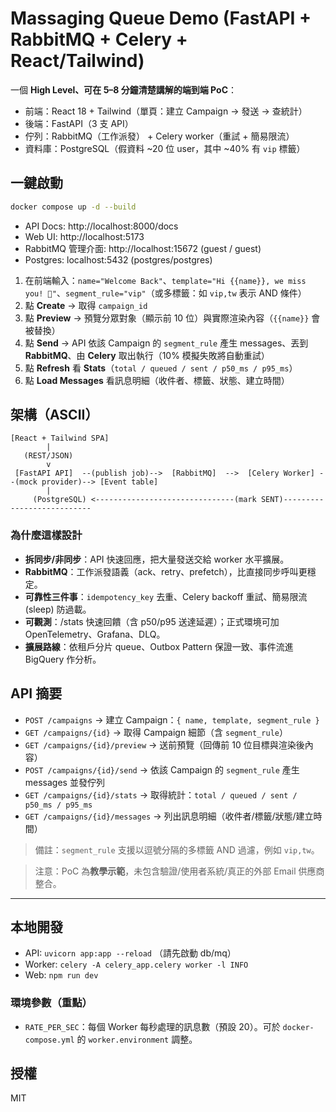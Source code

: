 # Massaging Queue Demo (FastAPI + RabbitMQ + Celery + React/Tailwind)

一個 **High Level、可在 5–8 分鐘清楚講解的端到端 PoC**：
- 前端：React 18 + Tailwind（單頁：建立 Campaign → 發送 → 查統計）
- 後端：FastAPI（3 支 API）
- 佇列：RabbitMQ（工作派發） + Celery worker（重試 + 簡易限流）
- 資料庫：PostgreSQL（假資料 ~20 位 user，其中 ~40% 有 `vip` 標籤）

## 一鍵啟動
```bash
docker compose up -d --build
```

- API Docs: http://localhost:8000/docs
- Web UI: http://localhost:5173
- RabbitMQ 管理介面: http://localhost:15672  (guest / guest)
- Postgres: localhost:5432 (postgres/postgres)


1. 在前端輸入：`name="Welcome Back"`、`template="Hi {{name}}, we miss you! 💌"`、`segment_rule="vip"`（或多標籤：如 `vip,tw` 表示 AND 條件）
2. 點 **Create** → 取得 `campaign_id`
3. 點 **Preview** → 預覽分眾對象（顯示前 10 位）與實際渲染內容（`{{name}}` 會被替換）
4. 點 **Send** → API 依該 Campaign 的 `segment_rule` 產生 messages、丟到 **RabbitMQ**、由 **Celery** 取出執行（10% 模擬失敗將自動重試）
5. 點 **Refresh** 看 **Stats**（`total / queued / sent / p50_ms / p95_ms`）
6. 點 **Load Messages** 看訊息明細（收件者、標籤、狀態、建立時間）

## 架構（ASCII）
```
[React + Tailwind SPA]
        |
   (REST/JSON)
        v
 [FastAPI API]  --(publish job)-->  [RabbitMQ]  -->  [Celery Worker] --(mock provider)--> [Event table]
        |                                                                             
     (PostgreSQL) <-------------------------------(mark SENT)---------------------------
```

### 為什麼這樣設計
- **拆同步/非同步**：API 快速回應，把大量發送交給 worker 水平擴展。
- **RabbitMQ**：工作派發語義（ack、retry、prefetch），比直接同步呼叫更穩定。
- **可靠性三件事**：`idempotency_key` 去重、Celery backoff 重試、簡易限流 (sleep) 防過載。
- **可觀測**：/stats 快速回饋（含 p50/p95 送達延遲）；正式環境可加 OpenTelemetry、Grafana、DLQ。
- **擴展路線**：依租戶分片 queue、Outbox Pattern 保證一致、事件流進 BigQuery 作分析。

## API 摘要
- `POST /campaigns` → 建立 Campaign：`{ name, template, segment_rule }`
- `GET /campaigns/{id}` → 取得 Campaign 細節（含 `segment_rule`）
- `GET /campaigns/{id}/preview` → 送前預覽（回傳前 10 位目標與渲染後內容）
- `POST /campaigns/{id}/send` → 依該 Campaign 的 `segment_rule` 產生 messages 並發佇列
- `GET /campaigns/{id}/stats` → 取得統計：`total / queued / sent / p50_ms / p95_ms`
- `GET /campaigns/{id}/messages` → 列出訊息明細（收件者/標籤/狀態/建立時間）

> 備註：`segment_rule` 支援以逗號分隔的多標籤 AND 過濾，例如 `vip,tw`。

> 注意：PoC 為**教學示範**，未包含驗證/使用者系統/真正的外部 Email 供應商整合。
---

## 本地開發
- API: `uvicorn app:app --reload` （請先啟動 db/mq）
- Worker: `celery -A celery_app.celery worker -l INFO`
- Web: `npm run dev`

### 環境參數（重點）
- `RATE_PER_SEC`：每個 Worker 每秒處理的訊息數（預設 20）。可於 `docker-compose.yml` 的 `worker.environment` 調整。

## 授權
MIT